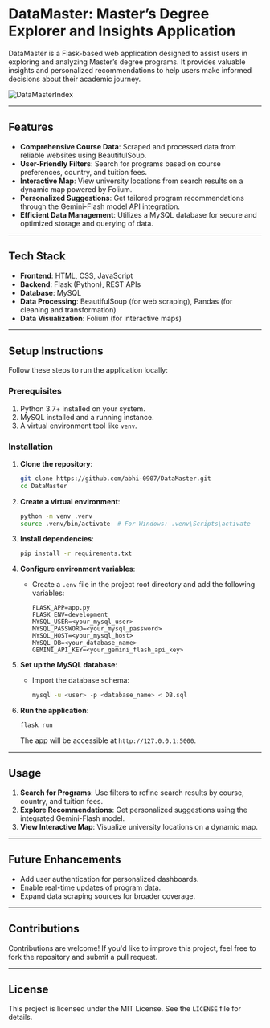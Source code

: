 # DataMaster: Master’s Degree Explorer and Insights Application

DataMaster is a Flask-based web application designed to assist users in exploring and analyzing Master’s degree programs. It provides valuable insights and personalized recommendations to help users make informed decisions about their academic journey.  

![DataMasterIndex](https://github.com/user-attachments/assets/22ed0f48-ac84-4509-a7c1-71bffddfc821)


---

## Features

- **Comprehensive Course Data**: Scraped and processed data from reliable websites using BeautifulSoup.
- **User-Friendly Filters**: Search for programs based on course preferences, country, and tuition fees.
- **Interactive Map**: View university locations from search results on a dynamic map powered by Folium.
- **Personalized Suggestions**: Get tailored program recommendations through the Gemini-Flash model API integration.
- **Efficient Data Management**: Utilizes a MySQL database for secure and optimized storage and querying of data.

---

## Tech Stack

- **Frontend**: HTML, CSS, JavaScript  
- **Backend**: Flask (Python), REST APIs  
- **Database**: MySQL  
- **Data Processing**: BeautifulSoup (for web scraping), Pandas (for cleaning and transformation)  
- **Data Visualization**: Folium (for interactive maps)

---

## Setup Instructions

Follow these steps to run the application locally:

### Prerequisites
1. Python 3.7+ installed on your system.
2. MySQL installed and a running instance.
3. A virtual environment tool like `venv`.

### Installation

1. **Clone the repository**:
   ```bash
   git clone https://github.com/abhi-0907/DataMaster.git
   cd DataMaster
   ```

2. **Create a virtual environment**:
   ```bash
   python -m venv .venv
   source .venv/bin/activate  # For Windows: .venv\Scripts\activate
   ```

3. **Install dependencies**:
   ```bash
   pip install -r requirements.txt
   ```

4. **Configure environment variables**:
   - Create a `.env` file in the project root directory and add the following variables:
     ```plaintext
     FLASK_APP=app.py
     FLASK_ENV=development
     MYSQL_USER=<your_mysql_user>
     MYSQL_PASSWORD=<your_mysql_password>
     MYSQL_HOST=<your_mysql_host>
     MYSQL_DB=<your_database_name>
     GEMINI_API_KEY=<your_gemini_flash_api_key>
     ```

5. **Set up the MySQL database**:
   - Import the database schema:
     ```bash
     mysql -u <user> -p <database_name> < DB.sql
     ```

6. **Run the application**:
   ```bash
   flask run
   ```

   The app will be accessible at `http://127.0.0.1:5000`.

---

## Usage

1. **Search for Programs**: Use filters to refine search results by course, country, and tuition fees.
2. **Explore Recommendations**: Get personalized suggestions using the integrated Gemini-Flash model.
3. **View Interactive Map**: Visualize university locations on a dynamic map.

---

## Future Enhancements

- Add user authentication for personalized dashboards.
- Enable real-time updates of program data.
- Expand data scraping sources for broader coverage.

---

## Contributions

Contributions are welcome! If you'd like to improve this project, feel free to fork the repository and submit a pull request.

---

## License

This project is licensed under the MIT License. See the `LICENSE` file for details.
